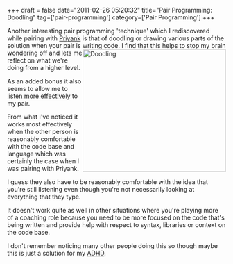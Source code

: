+++
draft = false
date="2011-02-26 05:20:32"
title="Pair Programming: Doodling"
tag=['pair-programming']
category=['Pair Programming']
+++

Another interesting pair programming 'technique' which I rediscovered while pairing with <a href="http://twitter.com/#!/priyaaank">Priyank</a> is that of doodling or drawing various parts of the solution when your pair is writing code.
<img src="{{<siteurl>}}/uploads/2011/02/doodling.jpg" alt="Doodling" border="0" width="330" height="282" style="float:right" />
I find that  this helps to stop my brain wondering off and lets me reflect on what we're doing from a higher level.

As an added bonus it also seems to allow me to <a href="http://www.markhneedham.com/blog/2011/02/20/communication-listening/">listen more effectively</a> to my pair.

From what I've noticed it works most effectively when the other person is reasonably comfortable with the code base and language which was certainly the case when I was pairing with Priyank.

I guess they also have to be reasonably comfortable with the idea that you're still listening even though you're not necessarily looking at everything that they type.

It doesn't work quite as well in other situations where you're playing more of a coaching role because you need to be more focused on the code that's being written and provide help with respect to syntax, libraries or context on the code base. 

I don't remember noticing many other people doing this so though maybe this is just a solution for my <a href="http://en.wikipedia.org/wiki/Attention_deficit_hyperactivity_disorder">ADHD</a>.
